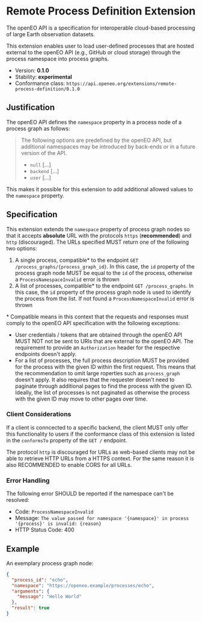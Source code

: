 # Remote Process Definition Extension

The openEO API is a specification for interoperable cloud-based processing of large Earth observation datasets.

This extension enables user to load user-defined processes that are hosted external to the openEO API (e.g., GitHub or cloud storage) through the process namespace into process graphs.

- Version: **0.1.0**
- Stability: **experimental**
- Conformance class: `https://api.openeo.org/extensions/remote-process-definition/0.1.0`

## Justification

The openEO API defines the `namespace` property in a process node of a process graph as follows:

> The following options are predefined by the openEO API, but additional namespaces may be introduced by back-ends or in a future version of the API.
> * `null` [...]
> * `backend` [...]
> * `user` [...]

This makes it possible for this extension to add additional allowed values to the `namespace` property.

## Specification

This extension extends the `namespace` property of process graph nodes so that it accepts **absolute** URL with the protocols `https` (**recommended**) and `http` (discouraged). The URLs specified MUST return one of the following two options:

1. A single process, compatible\* to the endpoint `GET /process_graphs/{process_graph_id}`.
   In this case, the `id` property of the process graph node MUST be equal to the `id` of the process, 
   otherwise a `ProcessNamespaceInvalid` error is thrown
2. A list of processes, compatible\* to the endpoint `GET /process_graphs`.
   In this case, the `id` property of the process graph node is used to identify the process from the list.
   If not found a `ProcessNamespaceInvalid` error is thrown

\* Compatible means in this context that the requests and responses must comply to the openEO API specification with the following exceptions:

- User credentials / tokens that are obtained through the openEO API MUST NOT not be sent to URIs that are external to the openEO API.
  The requirement to provide an `Authorization` header for the respective endpoints doesn't apply.
- For a list of processes, the full process description MUST be provided for the process with the given ID within the first request.
  This means that the recommendation to omit large roperties such as `process_graph` doesn't apply.
  It also requires that the requester doesn't need to paginate through additional pages to find the process with the given ID.
  Ideally, the list of processes is not paginated as otherwise the process with the given ID may move to other pages over time.

### Client Considerations

If a client is conncected to a specific backend, the client MUST only offer this functionality to users if the conformance class of this extension is listed in the `conformsTo` property of the `GET /` endpoint.

The protocol `http` is discouraged for URLs as web-based clients may not be able to retrieve HTTP URLs from a HTTPS context.
For the same reason it is also RECOMMENDED to enable CORS for all URLs.

### Error Handling

The following error SHOULD be reported if the namespace can't be resolved:

- Code: `ProcessNamespaceInvalid`
- Message: `The value passed for namespace '{namespace}' in process '{process}' is invalid: {reason}`
- HTTP Status Code: 400

## Example

An exemplary process graph node:

```json
{
  "process_id": "echo",
  "namespace": "https://openeo.example/processes/echo",
  "arguments": {
    "message": "Hello World"
  },
  "result": true
}
```
